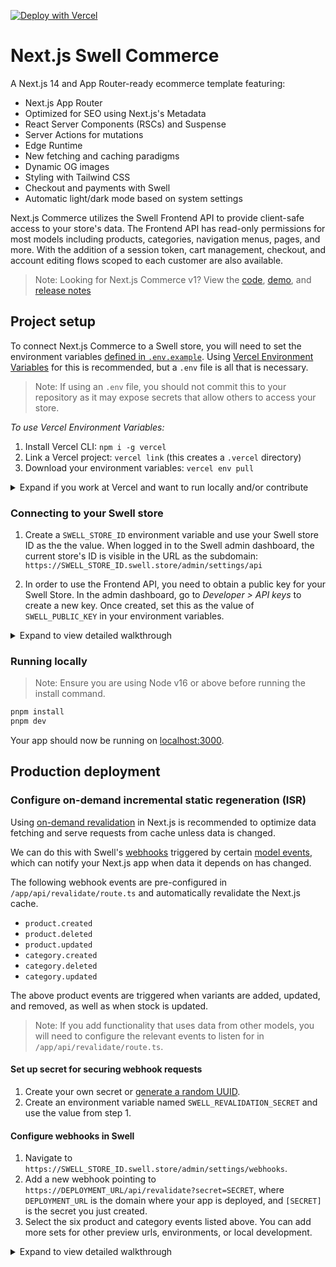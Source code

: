 [![Deploy with Vercel](https://vercel.com/button)](https://vercel.com/new/clone?repository-url=https://github.com/swellstores/verswell-commerce&project-name=commerce&repo-name=commerce&demo-title=Next.js%20Swell%20Commerce&demo-url=https://verswell-commerce.vercel.app/&demo-image=https%3A%2F%2Fbigcommerce-demo-asset-ksvtgfvnd.vercel.app%2Fbigcommerce.png&env=SWELL_STORE_ID,SWELL_PUBLIC_KEY,SWELL_REVALIDATION_SECRET,SITE_NAME,TWITTER_CREATOR,TWITTER_SITE)

# Next.js Swell Commerce

A Next.js 14 and App Router-ready ecommerce template featuring:

- Next.js App Router
- Optimized for SEO using Next.js's Metadata
- React Server Components (RSCs) and Suspense
- Server Actions for mutations
- Edge Runtime
- New fetching and caching paradigms
- Dynamic OG images
- Styling with Tailwind CSS
- Checkout and payments with Swell
- Automatic light/dark mode based on system settings

Next.js Commerce utilizes the Swell Frontend API to provide client-safe access to your store's data. The Frontend API has read-only permissions for most models including products, categories, navigation menus, pages, and more. With the addition of a session token, cart management, checkout, and account editing flows scoped to each customer are also available.

> Note: Looking for Next.js Commerce v1? View the [code](https://github.com/vercel/commerce/tree/v1), [demo](https://commerce-v1.vercel.store), and [release notes](https://github.com/vercel/commerce/releases/tag/v1)

## Project setup

To connect Next.js Commerce to a Swell store, you will need to set the environment variables [defined in `.env.example`](.env.example). Using [Vercel Environment Variables](https://vercel.com/docs/concepts/projects/environment-variables) for this is recommended, but a `.env` file is all that is necessary.

> Note: If using an `.env` file, you should not commit this to your repository as it may expose secrets that allow others to access your store.

_To use Vercel Environment Variables:_

1. Install Vercel CLI: `npm i -g vercel`
2. Link a Vercel project: `vercel link` (this creates a `.vercel` directory)
3. Download your environment variables: `vercel env pull`

<details>
  <summary>Expand if you work at Vercel and want to run locally and/or contribute</summary>

1. Run `vc link`.
2. Select the `Vercel Solutions` scope.
3. Connect to the existing `commerce-swell` project.
4. Run `vc env pull` to get environment variables.
5. Run `pmpm dev` to ensure everything is working correctly.
</details>

### Connecting to your Swell store

1. Create a `SWELL_STORE_ID` environment variable and use your Swell store ID as the the value. When logged in to the Swell admin dashboard, the current store's ID is visible in the URL as the subdomain: `https://SWELL_STORE_ID.swell.store/admin/settings/api`

2. In order to use the Frontend API, you need to obtain a public key for your Swell Store. In the admin dashboard, go to _Developer > API keys_ to create a new key. Once created, set this as the value of `SWELL_PUBLIC_KEY` in your environment variables.

<details>
  <summary>Expand to view detailed walkthrough</summary>

1. Navigate to `https://SWELL_STORE_ID.swell.store/admin/settings/api`.
2. Click the `Add public key` button.
   ![Swell add public key](https://github.com/swellstores/verswell-commerce/assets/9212793/aaf595b5-bb94-490c-8d85-8edfc68f9d69)
3. Add a decription to your public key and press the `Create Key` button
   ![swell-internal-next-marketplace swell store_admin_settings_api (1)](https://github.com/swellstores/verswell-commerce/assets/9212793/4b825477-c8e3-410e-abab-f4650b70b5cb)
4. Copy the public key and assign it to the `SWELL_PUBLIC_KEY` environment variable
</details>

### Running locally

> Note: Ensure you are using Node v16 or above before running the install command.

```bash
pnpm install
pnpm dev
```

Your app should now be running on [localhost:3000](http://localhost:3000/).

## Production deployment

### Configure on-demand incremental static regeneration (ISR)

Using [on-demand revalidation](https://nextjs.org/docs/app/building-your-application/data-fetching/revalidating#using-on-demand-revalidation) in Next.js is recommended to optimize data fetching and serve requests from cache unless data is changed.

We can do this with Swell's [webhooks](https://developers.swell.is/backend-api/webhooks/the-webhook-model) triggered by certain [model events](https://developers.swell.is/backend-api/events/event-types), which can notify your Next.js app when data it depends on has changed.

The following webhook events are pre-configured in `/app/api/revalidate/route.ts` and automatically revalidate the Next.js cache.

- `product.created`
- `product.deleted`
- `product.updated`
- `category.created`
- `category.deleted`
- `category.updated`

The above product events are triggered when variants are added, updated, and removed, as well as when stock is updated.

> Note: If you add functionality that uses data from other models, you will need to configure the relevant events to listen for in `/app/api/revalidate/route.ts`.

#### Set up secret for securing webhook requests

1. Create your own secret or [generate a random UUID](https://www.uuidgenerator.net/guid).
2. Create an environment variable named `SWELL_REVALIDATION_SECRET` and use the value from step 1.

#### Configure webhooks in Swell

1. Navigate to `https://SWELL_STORE_ID.swell.store/admin/settings/webhooks`.
2. Add a new webhook pointing to `https://DEPLOYMENT_URL/api/revalidate?secret=SECRET`, where `DEPLOYMENT_URL` is the domain where your app is deployed, and `[SECRET]` is the secret you just created.
3. Select the six product and category events listed above. You can add more sets for other preview urls, environments, or local development.

<details>
  <summary>Expand to view detailed walkthrough</summary>
   ![Swell store webhooks](https://github.com/swellstores/verswell-commerce/assets/9212793/dca90e1c-1802-4d96-925e-582b427e2d5d)
   ![Swell store add webhook](https://github.com/swellstores/verswell-commerce/assets/9212793/25178bf9-ad68-447e-9f3f-eb613005653e)
   ![swell-internal-next-marketplace swell store_admin_settings_api (7)](https://github.com/swellstores/verswell-commerce/assets/9212793/a8565675-3cff-4b61-9881-f243ec5e5746)

#### Testing webhooks during local development

The easiest way to test webhooks while developing locally is to use [ngrok](https://ngrok.com).

1. [Install and configure ngrok](https://ngrok.com/download) (you will need to create an account).
1. Run your app locally, `npm run dev`.
1. In a separate terminal session, run `ngrok http 3000`.
1. Use the url generated by ngrok and add or update your webhook urls in Swell.
1. You can now make changes to your store and your local app should receive updates. You can also use the `Send test notification` button to trigger a generic webhook test.

</details>

